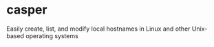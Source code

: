 # casper
Easily create, list, and modify local hostnames in Linux and other Unix-based operating systems
